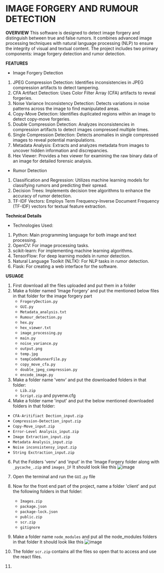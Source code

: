 # IMAGE FORGERY AND RUMOUR DETECTION

**OVERVIEW**
This software is designed to detect image forgery and distinguish between true and false rumors. It combines advanced image processing techniques with natural language processing (NLP) to ensure the integrity of visual and textual content. The project includes two primary components: image forgery detection and rumor detection.

**FEATURES**
 * Image Forgery Detection
1. JPEG Compression Detection: Identifies inconsistencies in JPEG compression artifacts to detect tampering.
2. CFA Artifact Detection: Uses Color Filter Array (CFA) artifacts to reveal forgeries.
3. Noise Variance Inconsistency Detection: Detects variations in noise patterns across the image to find manipulated areas.
4. Copy-Move Detection: Identifies duplicated regions within an image to detect copy-move forgeries.
5. Double Compression Detection: Analyzes inconsistencies in compression artifacts to detect images compressed multiple times.
6. Single Compression Detection: Detects anomalies in single compressed images to reveal potential manipulations.
7. Metadata Analysis: Extracts and analyzes metadata from images to uncover hidden information and discrepancies.
8. Hex Viewer: Provides a hex viewer for examining the raw binary data of an image for detailed forensic analysis.

 * Rumor Detection
1. Classification and Regression: Utilizes machine learning models for classifying rumors and predicting their spread.
2. Decision Trees: Implements decision tree algorithms to enhance the accuracy of rumor detection.
3. TF-IDF Vectors: Employs Term Frequency-Inverse Document Frequency (TF-IDF) vectors for textual feature extraction.

 **Technical Details**
 * Technologies Used:
1. Python: Main programming language for both image and text processing.
2. OpenCV: For image processing tasks.
3. scikit-learn: For implementing machine learning algorithms.
4. TensorFlow: For deep learning models in rumor detection.
5. Natural Language Toolkit (NLTK): For NLP tasks in rumor detection.
6. Flask: For creating a web interface for the software.


**USUAGE**
1. First download all the files uploaded and put them in a folder
2. Make a folder named 'Image Forgery' and put the mentioned below files in that folder for the image forgery part
   - `FrogeryDection.py`
   - `GUI.py`
   - `Metadata_analysis.txt`
   - `Rumour_detection.py`
   - `hex.py`
   - `hex_viewer.txt`
   - `image_processing.py`
   - `main.py`
   - `noise_variance.py`
   - `output.png`
   - `temp.jpg`
   - `tempCodeRunnerFile.py`
   - `copy_move_cfa.py`
   - `double_jpeg_compression.py`
   - `encode_image.py`
4. Make a folder name 'venv' and put the downloaded folders in that folder:
   - `Lib.zip`
   - `Script.zip` and pyvenw.cfg
5. Make a folder name 'input' and put the below mentioned downloaded folders in that folder:
  - `CFA-Aritifiact Dection_input.zip`
  - `Compression-Detection_input.zip`
  - `Copy-Move_input.zip`
  - `Error-Level Analysis_input.zip`
  - `Image Extraction_input.zip`
  - `Metadata Analysis_input.zip`
  - `Noise inconsistensy_input.zip`
  - `String Exctraction_input.zip`
6. Put the Folders 'venv' and 'input' in the 'Image Forgery folder along with `_pycache_.zip` and `images_IF`
It should look like this
![image](https://github.com/Moitreyee-Das/Fake-Image-and-Rumour-detection/assets/166435448/a50d4c3e-d9bc-41e9-a915-561ea053800d)

7. Open the terminal and run the `GUI.py` file


8. Now for the front end part of the project, name a folder 'client' and put the following folders in that folder:
    - `Images.zip`
    - `package.json`
    - `package-lock.json`
    - `public.zip`
    - `scr.zip`
    - `gitignore`
9. Make a folder name `node_modules` and put all the node_modules folders in that folder
It should look like this
![image](https://github.com/Moitreyee-Das/Fake-Image-and-Rumour-detection/assets/166435448/0d35b629-a33e-4420-8f11-68a3477d8e19)

10. The folder `scr.zip` contains all the files so open that to access and use the react files.

11. 


